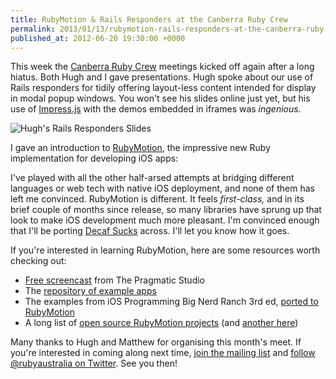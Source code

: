 ```yaml
---
title: RubyMotion & Rails Responders at the Canberra Ruby Crew
permalink: 2013/01/13/rubymotion-rails-responders-at-the-canberra-ruby-crew
published_at: 2012-06-20 19:30:00 +0000
---
```


This week the [Canberra Ruby Crew](http://canberraruby.com/) meetings kicked off again after a long hiatus. Both Hugh and I gave presentations. Hugh spoke about our use of Rails responders for tidily offering layout-less content intended for display in modal popup windows. You won't see his slides online just yet, but his use of [Impress.js](http://bartaz.github.com/impress.js) with the demos embedded in iframes was _ingenious._

 ![Hugh's Rails Responders Slides](content/images/ss/0d84ce63aa47.png)

I gave an introduction to [RubyMotion](http://www.rubymotion.com/), the impressive new Ruby implementation for developing iOS apps:

<script async="async" class="speakerdeck-embed" data-id="4fe116fe324a6900220197d0" data-ratio="1.0778947368421052" src="//speakerdeck.com/assets/embed.js"></script>

I've played with all the other half-arsed attempts at bridging different languages or web tech with native iOS deployment, and none of them has left me convinced. RubyMotion is different. It feels _first-class,_ and in its brief couple of months since release, so many libraries have sprung up that look to make iOS development much more pleasant. I'm convinced enough that I'll be porting [Decaf Sucks](http://decafsucks.com/) across. I'll let you know how it goes.

If you're interested in learning RubyMotion, here are some resources worth checking out:

- [Free screencast](http://pragmaticstudio.com/screencasts/rubymotion) from The Pragmatic Studio
- The [repository of example apps](https://github.com/HipByte/rubyMotionSamples)
- The examples from iOS Programming Big Nerd Ranch 3rd ed, [ported to RubyMotion](https://github.com/jaimeiniesta/rubymotion-nerd)
- A long list of [open source RubyMotion projects](https://github.com/railsfactory/rubymotion-cookbook/blob/master/projects/projects.list) (and [another here](http://rubymotionapps.com/))

Many thanks to Hugh and Matthew for organising this month's meet. If you're interested in coming along next time, [join the mailing list](http://groups.google.com/group/canberra-ruby) and [follow @rubyaustralia on Twitter](http://twitter.com/rubyaustralia). See you then!

